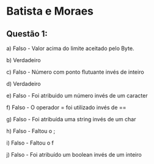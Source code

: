 # Batista e Moraes

## Questão 1:

a) Falso - Valor acima do limite aceitado pelo Byte.

b) Verdadeiro

c) Falso - Número com ponto flutuante invés de inteiro

d) Verdadeiro

e) Falso - Foi atribuido um número invés de um caracter

f) Falso - O operador = foi utilizado invés de ==

g) Falso - Foi atribuída uma string invés de um char

h) Falso - Faltou o ;

i) Falso - Faltou o f

j) Falso - Foi atribuído um boolean invés de um inteiro
